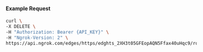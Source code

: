 <!-- Code generated for API Clients. DO NOT EDIT. -->

#### Example Request

```bash
curl \
-X DELETE \
-H "Authorization: Bearer {API_KEY}" \
-H "Ngrok-Version: 2" \
https://api.ngrok.com/edges/https/edghts_2XH3t05GFEopAQN5Ffax40uHqc9/routes/edghtsrt_2XH3t0HRjQ6vjkGpTFCuUB1K2AB/saml
```
